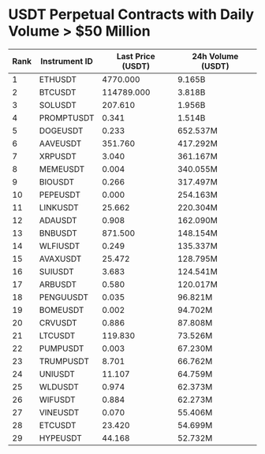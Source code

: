 # USDT Perpetual Contracts with Daily Volume > $50 Million

| Rank | Instrument ID | Last Price (USDT) | 24h Volume (USDT) |
|------|---------------|-------------------|-------------------|
| 1 | ETHUSDT | 4770.000 | 9.165B |
| 2 | BTCUSDT | 114789.000 | 3.818B |
| 3 | SOLUSDT | 207.610 | 1.956B |
| 4 | PROMPTUSDT | 0.341 | 1.514B |
| 5 | DOGEUSDT | 0.233 | 652.537M |
| 6 | AAVEUSDT | 351.760 | 417.292M |
| 7 | XRPUSDT | 3.040 | 361.167M |
| 8 | MEMEUSDT | 0.004 | 340.055M |
| 9 | BIOUSDT | 0.266 | 317.497M |
| 10 | PEPEUSDT | 0.000 | 254.163M |
| 11 | LINKUSDT | 25.662 | 220.304M |
| 12 | ADAUSDT | 0.908 | 162.090M |
| 13 | BNBUSDT | 871.500 | 148.154M |
| 14 | WLFIUSDT | 0.249 | 135.337M |
| 15 | AVAXUSDT | 25.472 | 128.795M |
| 16 | SUIUSDT | 3.683 | 124.541M |
| 17 | ARBUSDT | 0.580 | 120.017M |
| 18 | PENGUUSDT | 0.035 | 96.821M |
| 19 | BOMEUSDT | 0.002 | 94.702M |
| 20 | CRVUSDT | 0.886 | 87.808M |
| 21 | LTCUSDT | 119.830 | 73.526M |
| 22 | PUMPUSDT | 0.003 | 67.230M |
| 23 | TRUMPUSDT | 8.701 | 66.762M |
| 24 | UNIUSDT | 11.107 | 64.759M |
| 25 | WLDUSDT | 0.974 | 62.373M |
| 26 | WIFUSDT | 0.884 | 62.273M |
| 27 | VINEUSDT | 0.070 | 55.406M |
| 28 | ETCUSDT | 23.420 | 54.699M |
| 29 | HYPEUSDT | 44.168 | 52.732M |
